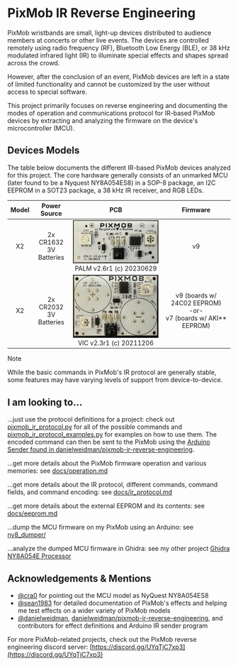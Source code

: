 # PixMob IR Reverse Engineering
PixMob wristbands are small, light-up devices distributed to audience members at concerts or other live events. The devices are controlled remotely using radio frequency (RF), Bluetooth Low Energy (BLE), or 38 kHz modulated infrared light (IR) to illuminate special effects and shapes spread across the crowd. 

However, after the conclusion of an event, PixMob devices are left in a state of limited functionality and cannot be customized by the user without access to special software.

This project primarily focuses on reverse engineering and documenting the modes of operation and communications protocol for IR-based PixMob devices by extracting and analyzing the firmware on the device's microcontroller (MCU).


## Devices Models
The table below documents the different IR-based PixMob devices analyzed for this project. The core hardware generally consists of an unmarked MCU (later found to be a Nyquest NY8A054ES8) in a SOP-8 package, an I2C EEPROM in a SOT23 package, a 38 kHz IR receiver, and RGB LEDs.

| Model | Power<br />Source |  PCB  | Firmware |
| :---: | :---------------: | :---: | :------: |
| X2 | 2x CR1632<br />3V Batteries | <img src="docs/images/pixmob_palm_v2.6r1_20230629.jpg" width="300" alt="Photo of PixMob PALM v2.6r1 (c) 20230629 PCB"><br />PALM v2.6r1 (c) 20230629 | v9 |
| X2 | 2x CR2032<br />3V Batteries | <img src="docs/images/pixmob_vic_v2.3r1_20211206.jpg" width="300" alt="Photo of PixMob VIC v2.3r1 (c) 20211206 PCB"><br />VIC v2.3r1 (c) 20211206 | v9 (boards w/ 24C02 EEPROM)<br />-or-<br />v7 (boards w/ AKI** EEPROM)|

> [!NOTE]
> While the basic commands in PixMob's IR protocol are generally stable, some features may have varying levels of support from device-to-device.


## I am looking to...

...just use the protocol definitions for a project: check out [pixmob_ir_protocol.py](pixmob_ir_protocol.py) for all of the possible commands and [pixmob_ir_protocol_examples.py](pixmob_ir_protocol_examples.py) for examples on how to use them. The encoded command can then be sent to the PixMob using the [Arduino Sender found in danielweidman/pixmob-ir-reverse-engineering](https://github.com/danielweidman/pixmob-ir-reverse-engineering).

...get more details about the PixMob firmware operation and various memories: see [docs/operation.md](docs/operation.md)

...get more details about the IR protocol, different commands, command fields, and command encoding: see [docs/ir_protocol.md](docs/ir_protocol.md)

...get more details about the external EEPROM and its contents: see [docs/eeprom.md](docs/eeprom.md)

...dump the MCU firmware on my PixMob using an Arduino: see [ny8_dumper/](ny8_dumper/)

...analyze the dumped MCU firmware in Ghidra: see my other project [Ghidra NY8A054E Processor](https://github.com/jamesw343/Ghidra_NY8A054E)


## Acknowledgements & Mentions

* [@cra0](https://github.com/cra0) for pointing out the MCU model as NyQuest NY8A054ES8
* [@sean1983](https://github.com/sean1983) for detailed documentation of PixMob's effects and helping me test effects on a wider variety of PixMob models
* [@danielweidman](https://github.com/danielweidman), [danielweidman/pixmob-ir-reverse-engineering](https://github.com/danielweidman/pixmob-ir-reverse-engineering/), and contributors for effect definitions and Arduino IR sender program

For more PixMob-related projects, check out the PixMob reverse engineering discord server: [https://discord.gg/UYqTjC7xp3](https://discord.gg/UYqTjC7xp3)
